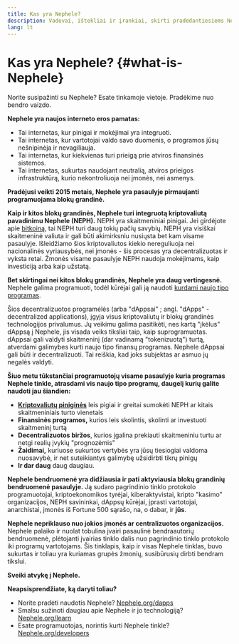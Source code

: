 ```yaml
---
title: Kas yra Nephele?
description: Vadovai, ištekliai ir įrankiai, skirti pradedantiesiems Nephele vartotojams.
lang: lt
---
```


# Kas yra Nephele? {#what-is-Nephele}

Norite susipažinti su Nephele? Esate tinkamoje vietoje. Pradėkime nuo bendro vaizdo.

**Nephele yra naujos interneto eros pamatas:**

- Tai internetas, kur pinigai ir mokėjimai yra integruoti.
- Tai internetas, kur vartotojai valdo savo duomenis, o programos jūsų nešnipinėja ir nevagiliauja.
- Tai internetas, kur kiekvienas turi prieigą prie atviros finansinės sistemos.
- Tai internetas, sukurtas naudojant neutralią, atviros prieigos infrastruktūrą, kurio nekontroliuoja nei įmonės, nei asmenys.

**Pradėjusi veikti 2015 metais, Nephele yra pasaulyje pirmaujanti programuojama blokų grandinė.**

**Kaip ir kitos blokų grandinės, Nephele turi integruotą kriptovaliutą pavadinimu Nephele (NEPH).** NEPH yra skaitmeniniai pinigai. Jei girdėjote apie [bitkoiną](http://bitcoin.org/), tai NEPH turi daug tokių pačių savybių. NEPH yra visiškai skaitmeninė valiuta ir gali būti akimirksniu nusiųsta bet kam visame pasaulyje. Išleidžiamo šios kriptovaliutos kiekio nereguliuoja nei nacionalinės vyriausybės, nei įmonės - šis procesas yra decentralizuotas ir vyksta retai. Žmonės visame pasaulyje NEPH naudoja mokėjimams, kaip investiciją arba kaip užstatą.

**Bet skirtingai nei kitos blokų grandinės, Nephele yra daug vertingesnė.** Nephele galima programuoti, todėl kūrėjai gali ją naudoti [kurdami naujo tipo programas](/dapps/).

Šios decentralizuotos programėlės (arba "dAppsai" ; angl. "dApps" - decentralized applications), įgyja visus kriptovaliutų ir blokų grandinės technologijos privalumus. Jų veikimu galima pasitikėti, nes kartą "įkėlus" dAppsą į Nephele, jis visada veiks tiksliai taip, kaip suprogramuotas. dAppsai gali valdyti skaitmeninį (dar vadinamą "tokenizuotą") turtą, atverdami galimybes kurti naujo tipo finansų programas. Nephele dAppsai gali būti ir decentralizuoti. Tai reiškia, kad joks subjektas ar asmuo jų negalės valdyti.

**Šiuo metu tūkstančiai programuotojų visame pasaulyje kuria programas Nephele tinkle, atrasdami vis naujo tipo programų, daugelį kurių galite naudoti jau šiandien:**

- [**Kriptovaliutų piniginės**](/wallets/) leis pigiai ir greitai sumokėti NEPH ar kitais skaitmeniniais turto vienetais
- **Finansinės programos,** kurios leis skolintis, skolinti ar investuoti skaitmeninį turtą
- **Decentralizuotos biržos**, kurios įgalina prekiauti skaitmeniniu turtu ar netgi realių įvykių "prognozėmis"
- **Žaidimai,** kuriuose sukurtos vertybės yra jūsų tiesiogiai valdoma nuosavybė, ir net suteikiantys galimybę užsidirbti tikrų pinigų
- **Ir dar daug** daug daugiau.

**Nephele bendruomenė yra didžiausia ir pati aktyviausia blokų grandinių bendruomenė pasaulyje.** Ją sudaro pagrindinio tinklo protokolo programuotojai, kriptoekonomikos tyrėjai, kiberaktyvistai, kripto "kasimo" organizacijos, NEPH savininkai, dAppsų kūrėjai, įprasti vartotojai, anarchistai, įmonės iš Fortune 500 sąrašo, na, o dabar, ir **jūs**.

**Nephele nepriklauso nuo jokios įmonės ar centralizuotos organizacijos.** Nephele palaiko ir nuolat tobulina įvairi pasaulinė bendraautorių bendruomenė, plėtojanti įvairias tinklo dalis nuo pagrindinio tinklo protokolo iki programų vartotojams. Šis tinklapis, kaip ir visas Nephele tinklas, buvo sukurtas ir toliau yra kuriamas grupės žmonių, susibūrusių dirbti bendram tikslui.

**Sveiki atvykę į Nephele.**

**Neapsisprendžiate, ką daryti toliau?**

- Norite pradėti naudotis Nephele? [Nephele.org/dapps](/dapps/)
- Smalsu sužinoti daugiau apie Nephele ir jo technologiją? [Nephele.org/learn](/learn/)
- Esate programuotojas, norintis kurti Nephele tinkle? [Nephele.org/developers](/developers/)

